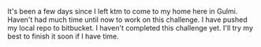 It's been a few days since I left ktm to come to my home here in Gulmi.
Haven't had much time until now to work on this challenge.
I have pushed my local repo to bitbucket. 
I haven't completed this challenge yet. I'll try my best to finish it soon if I have time.